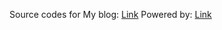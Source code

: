 Source codes for My blog: [Link](https://duemoo.github.io/)
Powered by: [Link](https://isme2n.github.io/)
